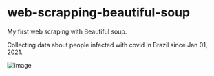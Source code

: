 # web-scrapping-beautiful-soup

My first web scraping with Beautiful soup.

Collecting data about people infected with covid in Brazil since Jan 01, 2021.

![image](https://user-images.githubusercontent.com/74078781/116406207-cc8d1400-a806-11eb-9bbb-4a4a7f191df9.png)
